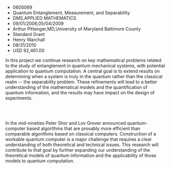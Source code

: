 
* 0605069
* Quantum Entanglement, Measurement, and Separability
* DMS,APPLIED MATHEMATICS
* 09/01/2006,05/04/2009
* Arthur Pittenger,MD,University of Maryland Baltimore County
* Standard Grant
* Henry Warchall
* 08/31/2010
* USD 92,461.00

In this project we continue research on key mathematical problems related to the
study of entanglement in quantum mechanical systems, with potential application
to quantum computation. A central goal is to extend results on determining when
a system is truly in the quantum rather than the classical realm -- the
separability problem. These refinements will lead to a better understanding of
the mathematical models and the quantification of quantum information, and the
results may have impact on the design of experiments.

<br><br>

In the mid-nineties Peter Shor and Lov Grover announced quantum-computer based
algorithms that are provably more efficient than comparable algorithms based on
classical computers. Construction of a workable quantum computer is a major
challenge that requires a clear understanding of both theoretical and technical
issues. This research will contribute to that goal by further expanding our
understanding of the theoretical models of quantum information and the
applicability of those models to quantum computation.
